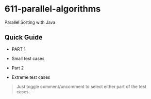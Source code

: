 # 611-parallel-algorithms
Parallel Sorting with Java

## Quick Guide
* PART 1
 - Small test cases
* Part 2
 - Extreme test cases
 
 > Just toggle comment/uncomment to select either part of the test cases. 
